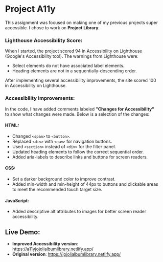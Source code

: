 # Project A11y

This assignment was focused on making one of my previous projects super accessible. I chose to work on **Project Library**. 

### Lighthouse Accessibility Score:
When I started, the project scored 94 in Accessibility on Lighthouse (Google's Accessibility tool). The warnings from Lighthouse were:

- Select elements do not have associated label elements.
- Heading elements are not in a sequentially-descending order.

After implementing several accessibility improvements, the site scored 100 in Accessibility on Lighthouse.

### Accessibility Improvements:
In the code, I have added comments labeled **"Changes for Accessibility"** to show what changes were made. Below is a selection of the changes:

#### **HTML:**
- Changed ```<span>``` to ```<button>```.
- Replaced ```<div>``` with ```<nav>``` for navigation buttons.
- Used ```<section>``` instead of ```<div>``` for the filter panel.
- Updated heading elements to follow the correct sequential order.
- Added aria-labels to describe links and buttons for screen readers.

#### **CSS:**
- Set a darker background color to improve contrast.
- Added min-width and min-height of 44px to buttons and clickable areas to meet the recommended touch target size.

#### **JavaScript:**
- Added descriptive alt attributes to images for better screen reader accessibility.

## Live Demo:
- **Improved Accessibility version**: https://a11yjojolialbumlibrary.netlify.app/
- **Original version**: https://jojolialbumlibrary.netlify.app/
